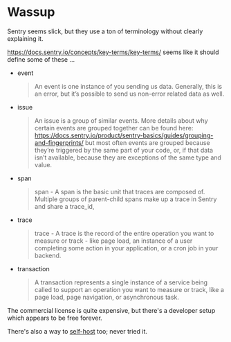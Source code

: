 # Wassup

Sentry seems slick, but they use a ton of terminology without clearly explaining it.

https://docs.sentry.io/concepts/key-terms/key-terms/ seems like it should define some of these ...

- event
  > An event is one instance of you sending us data. Generally, this is an error, but it’s possible to send us non-error related data as well.
- issue
  > An issue is a group of similar events. More details about why certain events are grouped together can be found here: https://docs.sentry.io/product/sentry-basics/guides/grouping-and-fingerprints/ but most often events are grouped because they’re triggered by the same part of your code, or, if that data isn’t available, because they are exceptions of the same type and value.
- span
  > span - A span is the basic unit that traces are composed of. Multiple groups of parent-child spans make up a trace in Sentry and share a trace_id,
- trace
  > trace - A trace is the record of the entire operation you want to measure or track - like page load, an instance of a user completing some action in your application, or a cron job in your backend.
- transaction
  > A transaction represents a single instance of a service being called to support an operation you want to measure or track, like a page load, page navigation, or asynchronous task.

The commercial license is quite expensive, but there's a developer setup which appears to be free forever.

There's also a way to [self-host](https://develop.sentry.dev/self-hosted/) too; never tried it.
